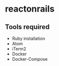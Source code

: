 # reactonrails


## Tools required
  - Ruby installation
  - Atom
  - iTerm2
  - Docker
  - Docker-Compose
  
